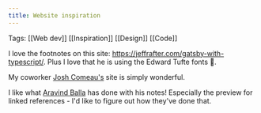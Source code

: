 ```yaml
---
title: Website inspiration
---
```


Tags: [[Web dev]] [[Inspiration]] [[Design]] [[Code]]

I love the footnotes on this site: https://jeffrafter.com/gatsby-with-typescript/. Plus I love that he is using the Edward Tufte fonts 🥰.

My coworker [Josh Comeau's](https://joshwcomeau.com/) site is simply wonderful.

I like what [Aravind Balla](http://notes.aravindballa.com/) has done with his notes! Especially the preview for linked references - I'd like to figure out how they've done that.